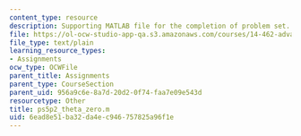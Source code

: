 ```yaml
---
content_type: resource
description: Supporting MATLAB file for the completion of problem set.
file: https://ol-ocw-studio-app-qa.s3.amazonaws.com/courses/14-462-advanced-macroeconomics-ii-spring-2004/6ead8e51ba32da4ec946757825a96f1e_ps5p2_theta_zero.m
file_type: text/plain
learning_resource_types:
- Assignments
ocw_type: OCWFile
parent_title: Assignments
parent_type: CourseSection
parent_uid: 956a9c6e-8a7d-20d2-0f74-faa7e09e543d
resourcetype: Other
title: ps5p2_theta_zero.m
uid: 6ead8e51-ba32-da4e-c946-757825a96f1e
---
```

